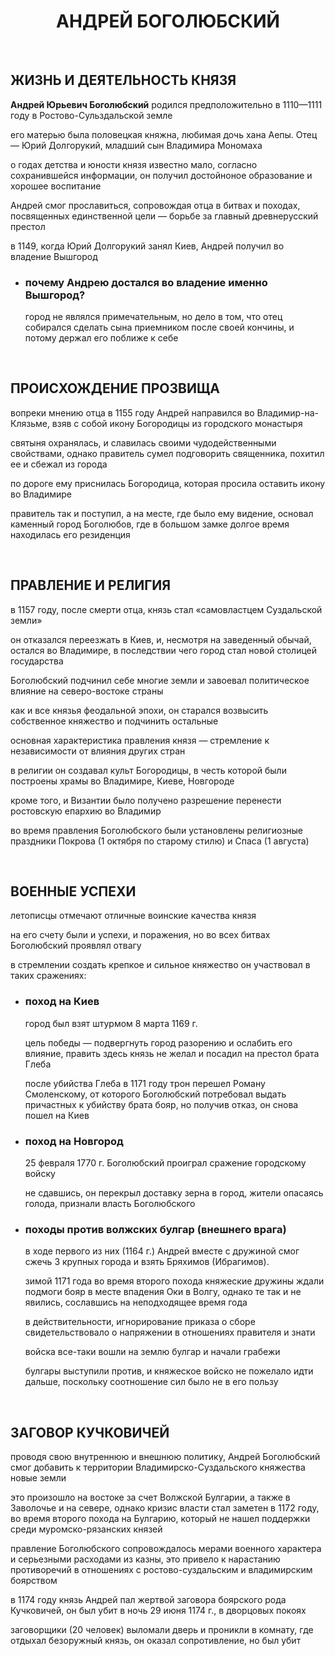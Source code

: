 <h1 align="center">АНДРЕЙ БОГОЛЮБСКИЙ</h1>

<br>

## ЖИЗНЬ И ДЕЯТЕЛЬНОСТЬ КНЯЗЯ

**Андрей Юрьевич Боголюбский** родился предположительно в 1110—1111 году в Ростово-Сульздальской земле

его матерью была половецкая княжна, любимая дочь хана Аепы. Отец — Юрий Долгорукий, младший сын Владимира Мономаха

о годах детства и юности князя известно мало, согласно сохранившейся информации, он получил достойноное образование и хорошее воспитание

Андрей смог прославиться, сопровождая отца в битвах и походах, посвященных единственной цели — борьбе за главный древнерусский престол

в 1149, когда Юрий Долгорукий занял Киев, Андрей получил во владение Вышгород

- ### почему Андрею достался во владение именно Вышгород?

    город не являлся примечательным, но дело в том, что отец собирался сделать сына приемником после своей кончины, и потому держал его поближе к себе

<br>

## ПРОИСХОЖДЕНИЕ ПРОЗВИЩА

вопреки мнению отца в 1155 году Андрей направился во Владимир-на-Клязьме, взяв с собой икону Богородицы из городского монастыря

святыня охранялась, и славилась своими чудодейственными свойствами, однако правитель сумел подговорить священника, похитил ее и сбежал из города

по дороге ему приснилась Богородица, которая просила оставить икону во Владимире

правитель так и поступил, а на месте, где было ему видение, основал каменный город Боголюбов, где в большом замке долгое время находилась его резиденция

<br>

## ПРАВЛЕНИЕ И РЕЛИГИЯ

в 1157 году, после смерти отца, князь стал «самовластцем Суздальской земли»

он отказался переезжать в Киев, и, несмотря на заведенный обычай, остался во Владимире, в последствии чего город стал новой столицей государства

Боголюбский подчинил себе многие земли и завоевал политическое влияние на северо-востоке страны

как и все князья феодальной эпохи, он старался возвысить собственное княжество и подчинить остальные

основная характеристика правления князя — стремление к независимости от влияния других стран

в религии он создавал культ Богородицы, в честь которой были построены храмы во Владимире, Киеве, Новгороде

кроме того, и Византии было получено разрешение перенести ростовскую епархию во Владимир

во время правления Боголюбского были установлены религиозные праздники Покрова (1 октября по старому стилю) и Спаса (1 августа)

<br>

## ВОЕННЫЕ УСПЕХИ

летописцы отмечают отличные воинские качества князя

на его счету были и успехи, и поражения, но во всех битвах Боголюбский проявлял отвагу

в стремлении создать крепкое и сильное княжество он участвовал в таких сражениях:

- ### поход на Киев 

    город был взят штурмом 8 марта 1169 г.
    
    цель победы — подвергнуть город разорению и ослабить его влияние, править здесь князь не желал и посадил на престол брата Глеба
    
    после убийства Глеба в 1171 году трон перешел Роману Смоленскому, от которого Боголюбский потребовал выдать причастных к убийству брата бояр, но получив отказ, он снова пошел на Киев

- ### поход на Новгород

    25 февраля 1770 г. Боголюбский проиграл сражение городскому войску

    не сдавшись, он перекрыл доставку зерна в город, жители опасаясь голода, признали власть Боголюбского  

- ### походы против волжских булгар (внешнего врага)
    
    в ходе первого из них (1164 г.) Андрей вместе с дружиной смог сжечь 3 крупных города и взять Бряхимов (Ибрагимов).

    зимой 1171 года во время второго похода княжеские дружины ждали подмоги бояр в месте впадения Оки в Волгу, однако те так и не явились, сославшись на неподходящее время года
    
    в действительности, игнорирование приказа о сборе свидетельствовало о напряжении в отношениях правителя и знати
    
    войска все-таки вошли на землю булгар и начали грабежи
    
    булгары выступили против, и княжеское войско не пожелало идти дальше, поскольку соотношение сил было не в его пользу

<br>

## ЗАГОВОР КУЧКОВИЧЕЙ

проводя свою внутреннюю и внешнюю политику, Андрей Боголюбский смог добавить к территории Владимирско-Суздальского княжества новые земли

это произошло на востоке за счет Волжской Булгарии, а также в Заволочье и на севере, однако кризис власти стал заметен в 1172 году, во время второго похода на Булгарию, который не нашел поддержки среди муромско-рязанских князей

правление Боголюбского сопровождалось мерами военного характера и серьезными расходами из казны, это привело к нарастанию противоречий в отношениях с ростово-суздальским и владимирским боярством

в 1174 году князь Андрей пал жертвой заговора боярского рода Кучковичей, он был убит в ночь 29 июня 1174 г., в дворцовых покоях

заговорщики (20 человек) выломали дверь и проникли в комнату, где отдыхал безоружный князь, он оказал сопротивление, но был убит
